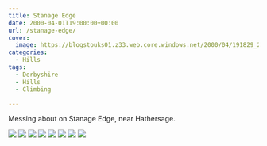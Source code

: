```yaml
---
title: Stanage Edge
date: 2000-04-01T19:00:00+00:00
url: /stanage-edge/
cover: 
  image: https://blogstouks01.z33.web.core.windows.net/2000/04/191829_2013_03_04_22_03_44-scaled.jpg
categories:
  - Hills
tags:
  - Derbyshire
  - Hills
  - Climbing

---
```

Messing about on Stanage Edge, near Hathersage.

![](https://blogstouks01.z33.web.core.windows.net/2023/08/191828_2013_03_04_22_03_47.jpg)
![](https://blogstouks01.z33.web.core.windows.net/2023/08/191828_2013_03_04_22_03_33.jpg)
![](https://blogstouks01.z33.web.core.windows.net/2023/08/191828_2013_03_04_22_03_35.jpg)
![](https://blogstouks01.z33.web.core.windows.net/2023/08/191828_2013_03_04_22_03_37.jpg)
![](https://blogstouks01.z33.web.core.windows.net/2023/08/191828_2013_03_04_22_03_39.jpg)
![](https://blogstouks01.z33.web.core.windows.net/2023/08/191828_2013_03_04_22_03_41.jpg)
![](https://blogstouks01.z33.web.core.windows.net/2023/08/191828_2013_03_04_22_03_44.jpg)
![](https://blogstouks01.z33.web.core.windows.net/2023/08/191828_2013_03_04_22_03_46.jpg)
